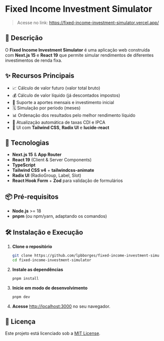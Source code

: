 # Fixed Income Investment Simulator

> Acesse no link: https://fixed-income-investment-simulator.vercel.app/

## 📖 Descrição

O **Fixed Income Investment Simulator** é uma aplicação web construída com **Next.js 15** e **React 19** que permite simular rendimentos de diferentes investimentos de renda fixa.

## ✨ Recursos Principais

* 📈 Cálculo de valor futuro (valor total bruto)
* 💰 Cálculo de valor líquido (já descontados impostos)
* 🔄 Suporte a aportes mensais e investimento inicial
* 🗓️ Simulação por período (meses)
* 📊 Ordenação dos resultados pelo melhor rendimento líquido
* 🔄 Atualização automática de taxas CDI e IPCA
* 🎨 UI com **Tailwind CSS**, **Radix UI** e **lucide-react**

## 🚀 Tecnologias

* **Next.js 15** & **App Router**
* **React 19** (Client & Server Components)
* **TypeScript**
* **Tailwind CSS v4** + **tailwindcss-animate**
* **Radix UI** (RadioGroup, Label, Slot)
* **React Hook Form** + **Zod** para validação de formulários


## 📦 Pré-requisitos

* **Node.js** >= 18
* **pnpm** (ou npm/yarn, adaptando os comandos)

## 🛠️ Instalação e Execução

1. **Clone o repositório**

   ```bash
   git clone https://github.com/lpbborges/fixed-income-investment-simulator.git
   cd fixed-income-investment-simulator
   ```

2. **Instale as dependências**

   ```bash
   pnpm install
   ```

3. **Inicie em modo de desenvolvimento**

   ```bash
   pnpm dev
   ```

4. **Acesse** [http://localhost:3000](http://localhost:3000) no seu navegador.

## 📄 Licença

Este projeto está licenciado sob a [MIT License](LICENSE).
